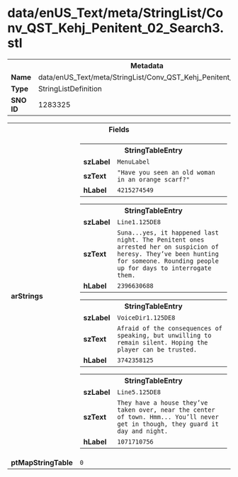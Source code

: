 <h1>data/enUS_Text/meta/StringList/Conv_QST_Kehj_Penitent_02_Search3.stl</h1><table><tr><th colspan="100%">Metadata</th></tr><tr><td><b>Name</b></td><td>data/enUS_Text/meta/StringList/Conv_QST_Kehj_Penitent_02_Search3.stl</td></tr><tr><td><b>Type</b></td><td>StringListDefinition</td></tr><tr><td><b>SNO ID</b></td><td>1283325</td></tr></table>

<table><tr><th colspan="100%">Fields</th></tr><tr><td><b>arStrings</b></td><td><table><tr><th colspan="100%">StringTableEntry</th></tr><tr><td><b>szLabel</b></td><td><code>MenuLabel</code></td></tr><tr><td><b>szText</b></td><td><code>"Have you seen an old woman in an orange scarf?"</code></td></tr><tr><td><b>hLabel</b></td><td><code>4215274549</code></td></tr></table>


<table><tr><th colspan="100%">StringTableEntry</th></tr><tr><td><b>szLabel</b></td><td><code>Line1.125DE8</code></td></tr><tr><td><b>szText</b></td><td><code>Suna...yes, it happened last night. The Penitent ones arrested her on suspicion of heresy. They’ve been hunting for someone. Rounding people up for days to interrogate them.</code></td></tr><tr><td><b>hLabel</b></td><td><code>2396630688</code></td></tr></table>


<table><tr><th colspan="100%">StringTableEntry</th></tr><tr><td><b>szLabel</b></td><td><code>VoiceDir1.125DE8</code></td></tr><tr><td><b>szText</b></td><td><code>Afraid of the consequences of speaking, but unwilling to remain silent. Hoping the player can be trusted. </code></td></tr><tr><td><b>hLabel</b></td><td><code>3742358125</code></td></tr></table>


<table><tr><th colspan="100%">StringTableEntry</th></tr><tr><td><b>szLabel</b></td><td><code>Line5.125DE8</code></td></tr><tr><td><b>szText</b></td><td><code>They have a house they’ve taken over, near the center of town. Hmm... You’ll never get in though, they guard it day and night.</code></td></tr><tr><td><b>hLabel</b></td><td><code>1071710756</code></td></tr></table>


</td></tr><tr><td><b>ptMapStringTable</b></td><td><code>0</code></td></tr></table>

